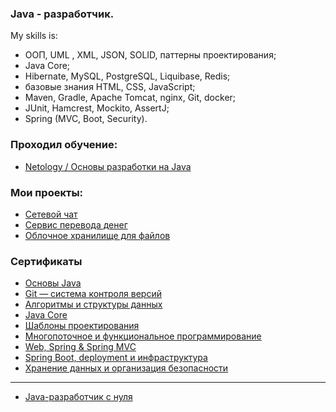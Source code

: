 ### Java - разработчик.

My skills is:
* ООП, UML , XML, JSON, SOLID, паттерны проектирования;
* Java Core;
* Hibernate, MySQL, PostgreSQL, Liquibase, Redis;
* базовые знания HTML, CSS, JavaScript;
* Maven, Gradle, Apache Tomcat, nginx, Git, docker;
* JUnit, Hamcrest, Mockito, AssertJ;
* Spring (MVC, Boot, Security).

### Проходил обучение:

- [Netology / Основы разработки на Java](https://github.com/andmosc/andmosc/blob/main/netology_homeworks/README.md)

### Мои проекты:

- [Сетевой чат](https://github.com/andmosc/network_chat.git)
- [Сервис перевода денег](https://github.com/andmosc/TransferMoneyServices)
- [Облочное хранилище для файлов](https://github.com/andmosc/Cloud-Service)

### Сертификаты

- [Основы Java](./certificates_Netology/certificate.pdf)
- [Git — система контроля версий](./certificates_Netology/certificate-1.pdf)
- [Алгоритмы и структуры данных](./certificates_Netology/certificate-2.pdf)
- [Java Core](./certificates_Netology/certificate-3.pdf)
- [Шаблоны проектирования](./certificates_Netology/certificate-4.pdf)
- [Многопоточное и функциональное программирование](./certificates_Netology/certificate-5.pdf)
- [Web, Spring & Spring MVC](./certificates_Netology/certificate-6.pdf)
- [Spring Boot, deployment и инфраструктура](./certificates_Netology/certificate-7.pdf)
- [Хранение данных и организация безопасности](./certificates_Netology/certificate-8.pdf)
---
- [Java-разработчик с нуля](./certificates_Netology/certificate-9.pdf)
